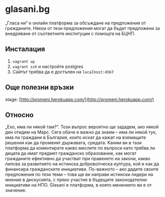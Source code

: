 # glasani.bg

„Гласа ни“ е онлайн платформа за обсъждане на предложения от гражданите.
Някои от тези предложения могат да бъдат предложени за внедряване от
съответните институции с помощта на БЦНП.

## Инсталация

1. `vagrant up`
2. `vagrant ssh` и настройте postgres
3. Сайтът трябва да е достъпен на `localhost:4567`

## Още полезни връзки

stage: [http://promeni.herokuapp.com/](http://promeni.herokuapp.com/)

## Относно

 „Ехо, има ли някой там?“. Този въпрос вероятно ще зададем, ако някой ден отидем на Марс. Сега обаче е важно да знаем – има ли някой тук, има ли граждани в България, които искат да кажат на вземащите решения как да променят държавата, средата. Kаним ви в тази платформа да коментирате какво мислите по въпроси като трябва ли децата да имат предмет гражданско образование, как могат гражданите ефективно да участват при правенето на закони, какво липсва за развитието на истинска доброволческа култура, кой и как да финансира гражданските инициативи. По-важното – ако дадете своите предложения по тези теми – това ще ви направи истински лидери на мнение в дискусията, с пряко участие в бъдещите законодателни инициативи на НПО. Glasani е платформа, в която менението ви е от значение.




